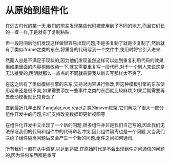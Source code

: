 # 从原始到组件化

在远古时代的某一天,我们的前辈发现某些代码被使用到了不同的地方,而且它们长的一模一样,于是就有了复制粘贴.

但一段时间后他们发现这样做很容易出现问题,不是多复制了就是少复制了,然后就有了类似iframe之类的东东,将重复的代码写到一个文件中,使用时将它引入进来.

然而人总是不满足于现状的,因为他们发现虽然这样可以达到重复利用代码的效果,但如果里面的内容稍微改动一下,就又需要重复写一段代码,对于一个懒人来说这是无法接受的,明明就那么一点点的不同就需要我从新去写那样太不爽了.

在这之后有了类似模板引擎的东东,支持对内容进行修改,但这种模板引擎的东东使用起来还是很不爽,如果需要添加一些事件之类的东西就比较麻烦,如果后期需要再去改动模板就比较费劲了

直到最近几年出现了angular,vue,react之类的mvvm框架,它们解决了很大一部分组件开发中的问题,它们支持改变数据即更新视图等

在组件化开发中又出现了一个新的问题,很多组件并非是我们自己写的,因此我们无法保证我们的代码和组件中的代码命名冲突,因此组件隔离也是一个问题,又当我们决绝了组件隔离问题后又会产生一个新的问题,组件之间如何通讯,

所有我们一直在从中调整,以达到适应,在原始时代是不会出现组件之间通信的问题的,因为任何东西都是重写

